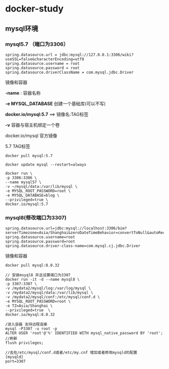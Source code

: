 # docker-study
## mysql环境

### mysql5.7 （端口为3306）

```properties
spring.datasource.url = jdbc:mysql://127.0.0.1:3306/wiki?useSSL=false&characterEncoding=utf8
spring.datasource.username = root
spring.datasource.password = root
spring.datasource.driverClassName = com.mysql.jdbc.Driver
```

镜像和容器

**-name** : 容器名称

**-e MYSQL_DATABASE**  创建一个基础库(可以不写)

**docker.io/mysql:5.7** ==> 镜像名:TAG标签

**-v** 容器与宿主机绑定一个卷

docker.io/mysql 官方镜像

5.7 TAG标签

```shell
docker pull mysql:5.7

docker update mysql --restart=always

docker run \
-p 3306:3306 \
--name mysql57 \
-v ~/mysql/data:/var/lib/mysql \
-e MYSQL_ROOT_PASSWORD=root \
-e MYSQL_DATABASE=blog \
--privileged=true \
docker.io/mysql:5.7

```

### mysql8(修改端口为3307)

```properties
spring.datasource.url=jdbc:mysql://localhost:3306/bim?serverTimezone=Asia/Shanghai&zeroDateTimeBehavior=convertToNull&autoReconnect=true&useSSL=false&failOverReadOnly=false
spring.datasource.username=root
spring.datasource.password=root
spring.datasource.driver-class-name=com.mysql.cj.jdbc.Driver
```

镜像和容器

```
docker pull mysql:8.0.32

// 安装msyql8 并且设置端口为3307
docker run -it -d --name mysql8 \
-p 3307:3307 \
-v /mydata2/mysql/log:/var/log/mysql \
-v /mydata2/mysql/data:/var/lib/mysql \
-v /mydata2/mysql/conf:/etc/mysql/conf.d \
-e MYSQL_ROOT_PASSWORD=root \
-e TZ=Asia/Shanghai \
--privileged=true  \
docker.io/mysql:8.0.32

/进入容器 支持远程连接
mysql -P3307 -u root -p
ALTER USER 'root'@'%' IDENTIFIED WITH mysql_native_password BY 'root';
//刷新
flush privileges;

//去在/etc/mysql/conf.d或者/etc/my.cnf 增加或者修改mysqld的配置
[mysqld]
port=3307

```

